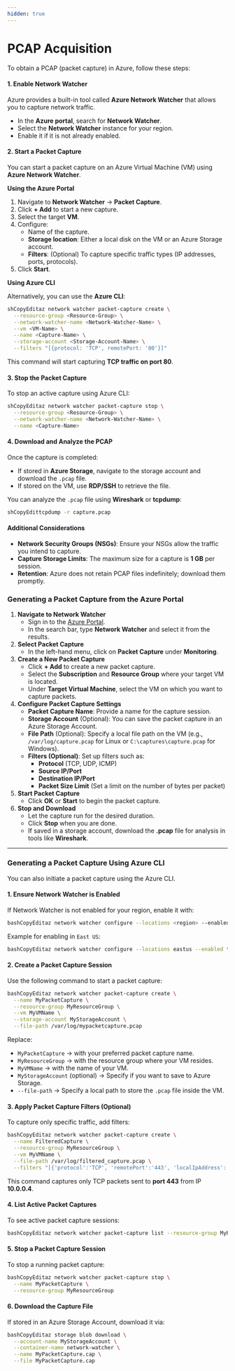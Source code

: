 ```yaml
---
hidden: true
---
```


# PCAP Acquisition

To obtain a PCAP (packet capture) in Azure, follow these steps:

#### **1. Enable Network Watcher**

Azure provides a built-in tool called **Azure Network Watcher** that allows you to capture network traffic.

* In the **Azure portal**, search for **Network Watcher**.
* Select the **Network Watcher** instance for your region.
* Enable it if it is not already enabled.

#### **2. Start a Packet Capture**

You can start a packet capture on an Azure Virtual Machine (VM) using **Azure Network Watcher**.

**Using the Azure Portal**

1. Navigate to **Network Watcher** → **Packet Capture**.
2. Click **+ Add** to start a new capture.
3. Select the target **VM**.
4. Configure:
   * Name of the capture.
   * **Storage location**: Either a local disk on the VM or an Azure Storage account.
   * **Filters**: (Optional) To capture specific traffic types (IP addresses, ports, protocols).
5. Click **Start**.

**Using Azure CLI**

Alternatively, you can use the **Azure CLI**:

```sh
shCopyEditaz network watcher packet-capture create \
  --resource-group <Resource-Group> \
  --network-watcher-name <Network-Watcher-Name> \
  --vm <VM-Name> \
  --name <Capture-Name> \
  --storage-account <Storage-Account-Name> \
  --filters "[{protocol: 'TCP', remotePort: '80'}]"
```

This command will start capturing **TCP traffic on port 80**.

#### **3. Stop the Packet Capture**

To stop an active capture using Azure CLI:

```sh
shCopyEditaz network watcher packet-capture stop \
  --resource-group <Resource-Group> \
  --network-watcher-name <Network-Watcher-Name> \
  --name <Capture-Name>
```

#### **4. Download and Analyze the PCAP**

Once the capture is completed:

* If stored in **Azure Storage**, navigate to the storage account and download the `.pcap` file.
* If stored on the VM, use **RDP/SSH** to retrieve the file.

You can analyze the `.pcap` file using **Wireshark** or **tcpdump**:

```sh
shCopyEdittcpdump -r capture.pcap
```

#### **Additional Considerations**

* **Network Security Groups (NSGs)**: Ensure your NSGs allow the traffic you intend to capture.
* **Capture Storage Limits**: The maximum size for a capture is **1 GB** per session.
* **Retention**: Azure does not retain PCAP files indefinitely; download them promptly.





### **Generating a Packet Capture from the Azure Portal**

1. **Navigate to Network Watcher**
   * Sign in to the [Azure Portal](https://portal.azure.com).
   * In the search bar, type **Network Watcher** and select it from the results.
2. **Select Packet Capture**
   * In the left-hand menu, click on **Packet Capture** under **Monitoring**.
3. **Create a New Packet Capture**
   * Click **+ Add** to create a new packet capture.
   * Select the **Subscription** and **Resource Group** where your target VM is located.
   * Under **Target Virtual Machine**, select the VM on which you want to capture packets.
4. **Configure Packet Capture Settings**
   * **Packet Capture Name**: Provide a name for the capture session.
   * **Storage Account** (Optional): You can save the packet capture in an Azure Storage Account.
   * **File Path** (Optional): Specify a local file path on the VM (e.g., `/var/log/capture.pcap` for Linux or `C:\captures\capture.pcap` for Windows).
   * **Filters (Optional)**: Set up filters such as:
     * **Protocol** (TCP, UDP, ICMP)
     * **Source IP/Port**
     * **Destination IP/Port**
     * **Packet Size Limit** (Set a limit on the number of bytes per packet)
5. **Start Packet Capture**
   * Click **OK** or **Start** to begin the packet capture.
6. **Stop and Download**
   * Let the capture run for the desired duration.
   * Click **Stop** when you are done.
   * If saved in a storage account, download the **.pcap** file for analysis in tools like **Wireshark**.

***

### **Generating a Packet Capture Using Azure CLI**

You can also initiate a packet capture using the Azure CLI.

#### **1. Ensure Network Watcher is Enabled**

If Network Watcher is not enabled for your region, enable it with:

```bash
bashCopyEditaz network watcher configure --locations <region> --enabled true
```

Example for enabling in `East US`:

```bash
bashCopyEditaz network watcher configure --locations eastus --enabled true
```

#### **2. Create a Packet Capture Session**

Use the following command to start a packet capture:

```bash
bashCopyEditaz network watcher packet-capture create \
  --name MyPacketCapture \
  --resource-group MyResourceGroup \
  --vm MyVMName \
  --storage-account MyStorageAccount \
  --file-path /var/log/mypacketcapture.pcap
```

Replace:

* `MyPacketCapture` → with your preferred packet capture name.
* `MyResourceGroup` → with the resource group where your VM resides.
* `MyVMName` → with the name of your VM.
* `MyStorageAccount` (optional) → Specify if you want to save to Azure Storage.
* `--file-path` → Specify a local path to store the `.pcap` file inside the VM.

#### **3. Apply Packet Capture Filters (Optional)**

To capture only specific traffic, add filters:

```bash
bashCopyEditaz network watcher packet-capture create \
  --name FilteredCapture \
  --resource-group MyResourceGroup \
  --vm MyVMName \
  --file-path /var/log/filtered_capture.pcap \
  --filters "[{'protocol':'TCP', 'remotePort':'443', 'localIpAddress':'10.0.0.4'}]"
```

This command captures only TCP packets sent to **port 443** from IP **10.0.0.4**.

#### **4. List Active Packet Captures**

To see active packet capture sessions:

```bash
bashCopyEditaz network watcher packet-capture list --resource-group MyResourceGroup
```

#### **5. Stop a Packet Capture Session**

To stop a running packet capture:

```bash
bashCopyEditaz network watcher packet-capture stop \
  --name MyPacketCapture \
  --resource-group MyResourceGroup
```

#### **6. Download the Capture File**

If stored in an Azure Storage Account, download it via:

```bash
bashCopyEditaz storage blob download \
  --account-name MyStorageAccount \
  --container-name network-watcher \
  --name MyPacketCapture.cap \
  --file MyPacketCapture.cap
```
